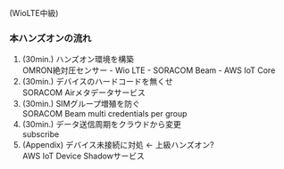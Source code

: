 (WioLTE中級)

### 本ハンズオンの流れ

1. (30min.) ハンズオン環境を構築  
OMRON絶対圧センサー - Wio LTE - SORACOM Beam - AWS IoT Core
2. (30min.) デバイスのハードコードを無くせ  
SORACOM Airメタデータサービス
3. (30min.) SIMグループ増殖を防ぐ  
SORACOM Beam multi credentials per group
4. (30min.) データ送信周期をクラウドから変更  
subscribe
5. (Appendix) デバイス未接続に対処 ← 上級ハンズオン?  
AWS IoT Device Shadowサービス
